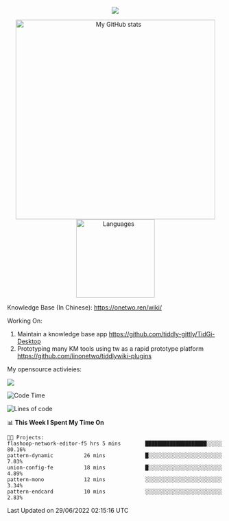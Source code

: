 <a href="https://github.com/linonetwo">
    <p align="center">
        <img src="https://github-profile-trophy.vercel.app/?username=linonetwo&column=7&theme=onedark"/>
    </p>
</a>
<a align="center" href="https://github.com/linonetwo">
  <p align="center">
    <img src="https://github-readme-stats.vercel.app/api?username=linonetwo&show_icons=true&count_private=true" alt="My GitHub stats" width="465"/>
    <img src="https://github-readme-stats.vercel.app/api/top-langs/?username=linonetwo&layout=compact&langs_count=10" alt="Languages" height="183">
  </p>
</a>

Knowledge Base (In Chinese): https://onetwo.ren/wiki/

Working On: 

1. Maintain a knowledge base app https://github.com/tiddly-gittly/TidGi-Desktop
1. Prototyping many KM tools using tw as a rapid prototype platform https://github.com/linonetwo/tiddlywiki-plugins

My opensource activieies:

![](https://visitor-badge.glitch.me/badge?page_id=linonetwo.linonetwo)

<!--START_SECTION:waka-->
![Code Time](http://img.shields.io/badge/Code%20Time-0%20secs-blue)

![Lines of code](https://img.shields.io/badge/From%20Hello%20World%20I%27ve%20Written-2%20Million%20lines%20of%20code-blue)

📊 **This Week I Spent My Time On** 

```text
🐱‍💻 Projects: 
flashoop-network-editor-f5 hrs 5 mins        ████████████████████░░░░░   80.16% 
pattern-dynamic          26 mins             █░░░░░░░░░░░░░░░░░░░░░░░░   7.03% 
union-config-fe          18 mins             █░░░░░░░░░░░░░░░░░░░░░░░░   4.89% 
pattern-mono             12 mins             ░░░░░░░░░░░░░░░░░░░░░░░░░   3.34% 
pattern-endcard          10 mins             ░░░░░░░░░░░░░░░░░░░░░░░░░   2.83%

```


 Last Updated on 29/06/2022 02:15:16 UTC
<!--END_SECTION:waka-->
